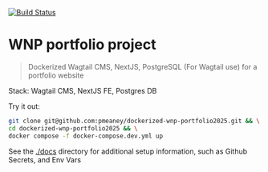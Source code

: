
[![Build Status](https://github.com/pmeaney/dockerized-wnp-portfolio2025/workflows/build/badge.svg)](https://github.com/pmeaney/dockerized-wnp-portfolio2025/actions)

# WNP portfolio project

>Dockerized Wagtail CMS, NextJS, PostgreSQL (For Wagtail use) for a portfolio website

Stack: Wagtail CMS, NextJS FE, Postgres DB

Try it out:

```bash
git clone git@github.com:pmeaney/dockerized-wnp-portfolio2025.git && \
cd dockerized-wnp-portfolio2025 && \
docker compose -f docker-compose.dev.yml up
```

See the [./docs](./docs) directory for additional setup information, such as Github Secrets, and Env Vars